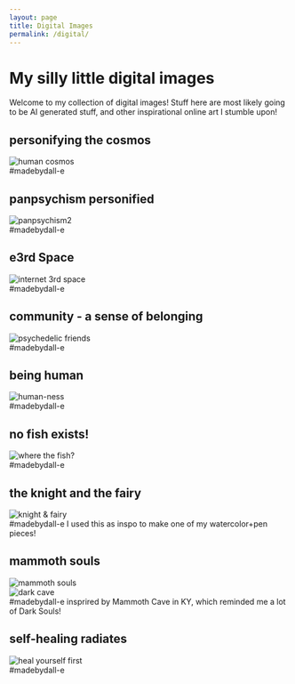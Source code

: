 ```yaml
---
layout: page
title: Digital Images
permalink: /digital/
---
```


# My silly little digital images
Welcome to my collection of digital images! Stuff here are most likely going to be AI generated stuff, and other inspirational online art I stumble upon!

## personifying the cosmos
<div id="panpsychism">
    <img src="{{ '/assets/img/panpsychism.jpg' | prepend: site.baseurl }}" alt="human cosmos">
</div>
#madebydall-e

## panpsychism personified
<div id="personified universe">
    <img src="{{ '/assets/img/panpsychism2.jpg' | prepend: site.baseurl }}" alt="panpsychism2">
</div>
#madebydall-e

## e3rd Space
<div id="e3rd Space">
    <img src="{{ '/assets/img/e3rdspace.png' | prepend: site.baseurl }}" alt="internet 3rd space">
</div>
#madebydall-e

## community - a sense of belonging
<div id="friendship">
    <img src="{{ '/assets/img/friendship.jpg' | prepend: site.baseurl }}" alt="psychedelic friends">
</div>
#madebydall-e

## being human
<div id="humanness">
    <img src="{{ '/assets/img/humanness.dall-e.png' | prepend: site.baseurl }}" alt="human-ness">
</div>
#madebydall-e

## no fish exists!
<div id="no fish">
    <img src="{{ '/assets/img/nofish.jpg' | prepend: site.baseurl }}" alt="where the fish?">
</div>
#madebydall-e

## the knight and the fairy
<div id="knight and fairy">
    <img src="{{ '/assets/img/DALL·E 2024-01-02 10.31.27.png' | prepend: site.baseurl }}" alt="knight & fairy">
</div>
#madebydall-e I used this as inspo to make one of my watercolor+pen pieces!

## mammoth souls
<div id="mammoth.souls">
    <img src="{{ '/assets/img/mammoth_souls.jpg' | prepend: site.baseurl }}" alt="mammoth souls">
</div>
<div id="darksouls_mammoth.cave">
    <img src="{{ '/assets/img/darksouls_mammoth.cave.jpg' | prepend: site.baseurl }}" alt="dark cave">
</div>
#madebydall-e insprired by Mammoth Cave in KY, which reminded me a lot of Dark Souls!

## self-healing radiates
<div id="self-healing">
    <img src="{{ '/assets/img/self.healing_radiates.jpg' | prepend: site.baseurl }}" alt="heal yourself first">
</div>
#madebydall-e